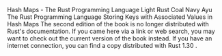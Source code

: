 Hash Maps - The Rust Programming Language
Light
Rust
Coal
Navy
Ayu
The Rust Programming Language
Storing Keys with Associated Values in Hash Maps
The second edition of the book is no longer distributed with Rust's documentation.
If you came here via a link or web search, you may want to check out
the current
version of the book
instead.
If you have an internet connection, you can
find a copy distributed with
Rust
1.30
.